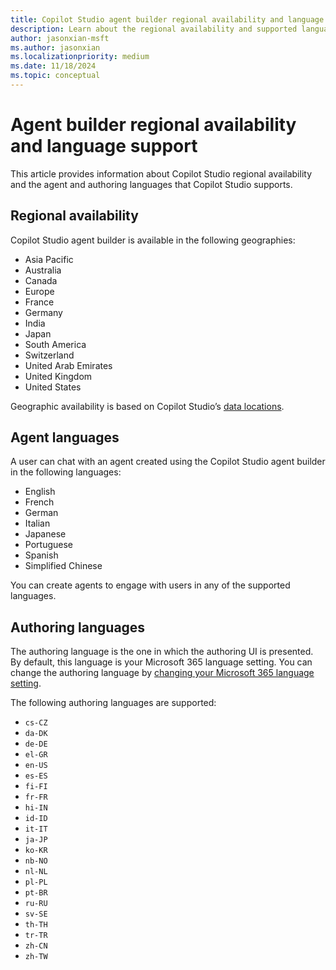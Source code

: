 ```yaml
---
title: Copilot Studio agent builder regional availability and language support
description: Learn about the regional availability and supported languages for Copilot Studio agent builder.
author: jasonxian-msft
ms.author: jasonxian
ms.localizationpriority: medium
ms.date: 11/18/2024
ms.topic: conceptual
---
```


# Agent builder regional availability and language support

This article provides information about Copilot Studio regional availability and the agent and authoring languages that Copilot Studio supports.

## Regional availability

Copilot Studio agent builder is available in the following geographies:

- Asia Pacific
- Australia
- Canada
- Europe
- France
- Germany
- India
- Japan
- South America
- Switzerland
- United Arab Emirates
- United Kingdom
- United States

Geographic availability is based on Copilot Studio’s [data locations](/microsoft-copilot-studio/data-location).

## Agent languages

A user can chat with an agent created using the Copilot Studio agent builder in the following languages:

- English
- French
- German
- Italian
- Japanese
- Portuguese
- Spanish
- Simplified Chinese

You can create agents to engage with users in any of the supported languages.

## Authoring languages

The authoring language is the one in which the authoring UI is presented. By default, this language is your Microsoft 365 language setting. You can change the authoring language by [changing your Microsoft 365 language setting](https://support.microsoft.com/topic/change-your-display-language-and-time-zone-in-microsoft-365-for-business-6f238bff-5252-441e-b32b-655d5d85d15b).

The following authoring languages are supported:

- `cs-CZ`
- `da-DK`
- `de-DE`
- `el-GR`
- `en-US`
- `es-ES`
- `fi-FI`
- `fr-FR`
- `hi-IN`
- `id-ID`
- `it-IT`
- `ja-JP`
- `ko-KR`
- `nb-NO`
- `nl-NL`
- `pl-PL`
- `pt-BR`
- `ru-RU`
- `sv-SE`
- `th-TH`
- `tr-TR`
- `zh-CN`
- `zh-TW`
